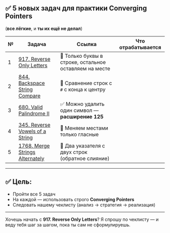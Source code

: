## ✅ 5 новых задач для практики Converging Pointers

(**все лёгкие**, и **ты их ещё не делал**)

| № | Задача                                                                                       | Ссылка                                                 | Что отрабатывается |
|---|----------------------------------------------------------------------------------------------|--------------------------------------------------------|--------------------|
| 1 | [917. Reverse Only Letters](https://leetcode.com/problems/reverse-only-letters/)             | 🔁 Только буквы в строке, остальное оставляем на месте |                    |
| 2 | [844. Backspace String Compare](https://leetcode.com/problems/backspace-string-compare/)     | 🔁 Сравнение строк с `#` с конца к центру              |                    |
| 3 | [680. Valid Palindrome II](https://leetcode.com/problems/valid-palindrome-ii/)               | ✅ Можно удалить один символ — **расширение 125**       |                    |
| 4 | [345. Reverse Vowels of a String](https://leetcode.com/problems/reverse-vowels-of-a-string/) | 🔁 Меняем местами только гласные                       |                    |
| 5 | [1768. Merge Strings Alternately](https://leetcode.com/problems/merge-strings-alternately/)  | 🔁 Два указателя с двух строк (обратное слияние)       |                    |

---

## ✅ Цель:

* Пройти все 5 задач
* На каждой — использовать строго **Converging Pointers**
* Следовать нашему чеклисту (анализ → стратегия → реализация)

---

Хочешь начать с **917. Reverse Only Letters**?
Я спрошу по чеклисту — и веду тебя шаг за шагом, пока ты сам не сформулируешь.
